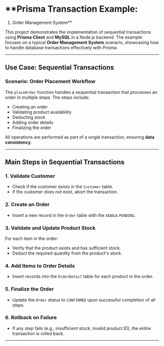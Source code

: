 # **Prisma Transaction Example: 
01. Order Management System**

This project demonstrates the implementation of sequential transactions using **Prisma Client** and **MySQL** in a Node.js backend. The example focuses on a typical **Order Management System** scenario, showcasing how to handle database transactions effectively with Prisma.

---

## **Use Case: Sequential Transactions**

### **Scenario: Order Placement Workflow**
The `placeOrder` function handles a sequential transaction that processes an order in multiple steps. The steps include:

- Creating an order
- Validating product availability
- Deducting stock
- Adding order details
- Finalizing the order

All operations are performed as part of a single transaction, ensuring **data consistency**.

---

## **Main Steps in Sequential Transactions**

### **1. Validate Customer**
- Check if the customer exists in the `Customer` table.
- If the customer does not exist, abort the transaction.

### **2. Create an Order**
- Insert a new record in the `Order` table with the status `PENDING`.

### **3. Validate and Update Product Stock**
For each item in the order:
- Verify that the product exists and has sufficient stock.
- Deduct the required quantity from the product's stock.

### **4. Add Items to Order Details**
- Insert records into the `OrderDetail` table for each product in the order.

### **5. Finalize the Order**
- Update the `Order` status to `CONFIRMED` upon successful completion of all steps.

### **6. Rollback on Failure**
- If any step fails (e.g., insufficient stock, invalid product ID), the entire transaction is rolled back.

---
